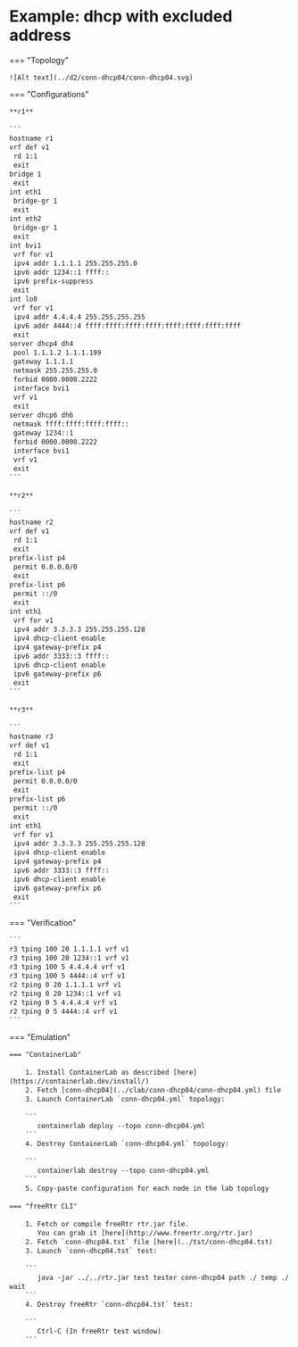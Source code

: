 # Example: dhcp with excluded address

=== "Topology"

    ![Alt text](../d2/conn-dhcp04/conn-dhcp04.svg)

=== "Configurations"

    **r1**

    ```
    hostname r1
    vrf def v1
     rd 1:1
     exit
    bridge 1
     exit
    int eth1
     bridge-gr 1
     exit
    int eth2
     bridge-gr 1
     exit
    int bvi1
     vrf for v1
     ipv4 addr 1.1.1.1 255.255.255.0
     ipv6 addr 1234::1 ffff::
     ipv6 prefix-suppress
     exit
    int lo0
     vrf for v1
     ipv4 addr 4.4.4.4 255.255.255.255
     ipv6 addr 4444::4 ffff:ffff:ffff:ffff:ffff:ffff:ffff:ffff
     exit
    server dhcp4 dh4
     pool 1.1.1.2 1.1.1.199
     gateway 1.1.1.1
     netmask 255.255.255.0
     forbid 0000.0000.2222
     interface bvi1
     vrf v1
     exit
    server dhcp6 dh6
     netmask ffff:ffff:ffff:ffff::
     gateway 1234::1
     forbid 0000.0000.2222
     interface bvi1
     vrf v1
     exit
    ```

    **r2**

    ```
    hostname r2
    vrf def v1
     rd 1:1
     exit
    prefix-list p4
     permit 0.0.0.0/0
     exit
    prefix-list p6
     permit ::/0
     exit
    int eth1
     vrf for v1
     ipv4 addr 3.3.3.3 255.255.255.128
     ipv4 dhcp-client enable
     ipv4 gateway-prefix p4
     ipv6 addr 3333::3 ffff::
     ipv6 dhcp-client enable
     ipv6 gateway-prefix p6
     exit
    ```

    **r3**

    ```
    hostname r3
    vrf def v1
     rd 1:1
     exit
    prefix-list p4
     permit 0.0.0.0/0
     exit
    prefix-list p6
     permit ::/0
     exit
    int eth1
     vrf for v1
     ipv4 addr 3.3.3.3 255.255.255.128
     ipv4 dhcp-client enable
     ipv4 gateway-prefix p4
     ipv6 addr 3333::3 ffff::
     ipv6 dhcp-client enable
     ipv6 gateway-prefix p6
     exit
    ```

=== "Verification"

    ```
    r3 tping 100 20 1.1.1.1 vrf v1
    r3 tping 100 20 1234::1 vrf v1
    r3 tping 100 5 4.4.4.4 vrf v1
    r3 tping 100 5 4444::4 vrf v1
    r2 tping 0 20 1.1.1.1 vrf v1
    r2 tping 0 20 1234::1 vrf v1
    r2 tping 0 5 4.4.4.4 vrf v1
    r2 tping 0 5 4444::4 vrf v1
    ```

=== "Emulation"

    === "ContainerLab"

        1. Install ContainerLab as described [here](https://containerlab.dev/install/)  
        2. Fetch [conn-dhcp04](../clab/conn-dhcp04/conn-dhcp04.yml) file  
        3. Launch ContainerLab `conn-dhcp04.yml` topology:  

        ```
           containerlab deploy --topo conn-dhcp04.yml  
        ```
        4. Destroy ContainerLab `conn-dhcp04.yml` topology:  

        ```
           containerlab destroy --topo conn-dhcp04.yml  
        ```
        5. Copy-paste configuration for each node in the lab topology

    === "freeRtr CLI"

        1. Fetch or compile freeRtr rtr.jar file.  
           You can grab it [here](http://www.freertr.org/rtr.jar)  
        2. Fetch `conn-dhcp04.tst` file [here](../tst/conn-dhcp04.tst)  
        3. Launch `conn-dhcp04.tst` test:  

        ```
           java -jar ../../rtr.jar test tester conn-dhcp04 path ./ temp ./ wait
        ```
        4. Destroy freeRtr `conn-dhcp04.tst` test:  

        ```
           Ctrl-C (In freeRtr test window)
        ```

